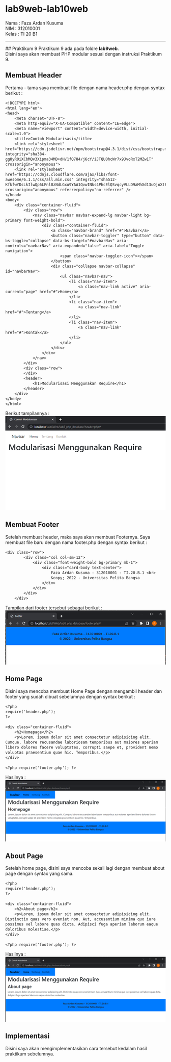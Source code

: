 # lab9web-lab10web
Nama : Faza Ardan Kusuma<br>
NIM : 312010001<br>
Kelas : TI 20 B1<br>
<hr>
## Praktikum 9
Praktikum 9 ada pada foldre <b>lab9web</b>.<br>
Disini saya akan membuat PHP modular sesuai dengan instruksi Praktikum 9.<br>

## Membuat Header
Pertama - tama saya membuat file dengan nama header.php dengan syntax berikut :<br>
```
<!DOCTYPE html>
<html lang="en">
<head>
    <meta charset="UTF-8">
    <meta http-equiv="X-UA-Compatible" content="IE=edge">
    <meta name="viewport" content="width=device-width, initial-scale=1.0">
    <title>Contoh Modularisasi</title>
    <link rel="stylesheet" href="https://cdn.jsdelivr.net/npm/bootstrap@4.3.1/dist/css/bootstrap.min.css" integrity="sha384-ggOyR0iXCbMQv3Xipma34MD+dH/1fQ784/j6cY/iJTQUOhcWr7x9JvoRxT2MZw1T" crossorigin="anonymous">
    <link rel="stylesheet" href="https://cdnjs.cloudflare.com/ajax/libs/font-awesome/6.1.1/css/all.min.css" integrity="sha512-KfkfwYDsLkIlwQp6LFnl8zNdLGxu9YAA1QvwINks4PhcElQSvqcyVLLD9aMhXd13uQjoXtEKNosOWaZqXgel0g==" crossorigin="anonymous" referrerpolicy="no-referrer" />
</head>
<body>
    <div class="container-fluid">
        <div class="row">
            <nav class="navbar navbar-expand-lg navbar-light bg-primary font-weight-bold">
                <div class="container-fluid">
                    <a class="navbar-brand" href="#">Navbar</a>
                    <button class="navbar-toggler" type="button" data-bs-toggle="collapse" data-bs-target="#navbarNav" aria-controls="navbarNav" aria-expanded="false" aria-label="Toggle navigation">
                        <span class="navbar-toggler-icon"></span>
                    </button>
                    <div class="collapse navbar-collapse" id="navbarNav">
                        <ul class="navbar-nav">
                            <li class="nav-item">
                                <a class="nav-link active" aria-current="page" href="#">Home</a>
                            </li>
                            <li class="nav-item">
                                <a class="nav-link" href="#">Tentang</a>
                            </li>
                            <li class="nav-item">
                                <a class="nav-link" href="#">Kontak</a>
                            </li>
                        </ul>
                    </div>
                </div>
            </nav>
        </div>
        <div class="row">
        </div>
        <header>
            <h1>Modularisasi Menggunakan Require</h1>
        </header>
    </div>
</body>
</html>
```

Berikut tampilannya :<br>
![header](/lab9web/Pic/navbar.png)

## Membuat Footer
Setelah membuat header, maka saya akan membuat Footernya. Saya membuat file baru dengan nama footer.php dengan syntax berikut :<br>
```
<div class="row">
        <div class="col col-sm-12">
            <div class="font-weight-bold bg-primary mb-1">
                <div class="card-body text-center">
                    Faza Ardan Kusuma - 312010001 - TI.20.B.1 <br>
                    &copy; 2022 - Universitas Pelita Bangsa
                </div>
            </div>
        </div>
    </div>
```

Tampilan dari footer tersebut sebagai berikut :<br>
![footer](/lab9web/Pic/footer.png)<br>

## Home Page
Disini saya mencoba membuat Home Page dengan mengambil header dan footer yang sudah dibuat sebelumnya dengan syntax berikut :<br>
```
<?php
require('header.php');
?>

<div class="container-fluid">
    <h2>Homepage</h2>
    <p>Lorem, ipsum dolor sit amet consectetur adipisicing elit. Cumque, labore recusandae laboriosam temporibus aut maiores aperiam libero dolores facere voluptates, corrupti saepe et, provident nemo voluptas praesentium quae hic. Temporibus.</p>
</div>

<?php require('footer.php'); ?>
```
Hasilnya : <br>
![homepage](/lab9web/Pic/home.png)<br>

## About Page
Setelah home page, disini saya mencoba sekali lagi dengan membuat about page dengan syntax yang sama.
```
<?php
require('header.php');
?>

<div class="container-fluid">
    <h2>About page</h2>
    <p>Lorem, ipsum dolor sit amet consectetur adipisicing elit. Distinctio quas vero eveniet non. Aut, accusantium minima quo iure possimus vel labore quas dicta. Adipisci fuga aperiam laborum eaque doloribus molestiae.</p>
</div>

<?php require('footer.php'); ?>
```

Hasilnya : <br>
![about](/lab9web/Pic/about.png)<br>

## Implementasi
Disini saya akan mengimplementasikan cara tersebut kedalam hasil praktikum sebelumnya.